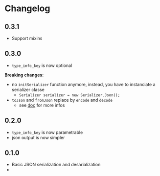 # Changelog

## 0.3.1
- Support mixins

## 0.3.0
- `type_info_key` is now optional

**Breaking changes:**

- no `initSerializer` function anymore, instead, you have to instanciate a serializer classe
    * `Serializer serializer = new Serializer.Json();`
- `toJson` and `fromJson` replace by `encode` and `decode`
    * see [doc](https://www.dartdocs.org/documentation/serializer/0.2.1/) for more infos

## 0.2.0
- `type_info_key` is now parametrable
- json output is now simpler

## 0.1.0
- Basic JSON serialization and desarialization 
- 

